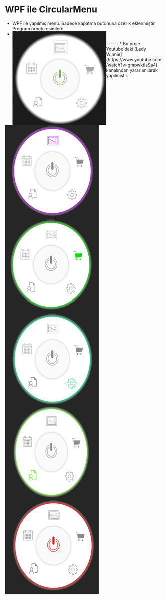 # WPF ile CircularMenu


* WPF ile yapılmış menü. Sadece kapatma butonuna özellik eklenmiştir.
Program örnek resimleri:
* <img src="sample.PNG" alt="left face" align="left" width="300" height="300"> 
<img src="sample2.PNG" alt="left face" align="left" width="300" height="300">
<img src="sample3.PNG" alt="left face" align="left" width="300" height="300">
<img src="sample4.PNG" alt="left face" align="left" width="300" height="300"> 
<img src="sample5.PNG" alt="left face" align="left" width="300" height="300"> 
<img src="sample7.PNG" alt="left face" align="left" width="300" height="300"> 
------
* Bu proje Youtube'deki [Lady Winnie](https://www.youtube.com/watch?v=gmpwktIsSa4) kanalından yararlanılarak yapılmıştır.
